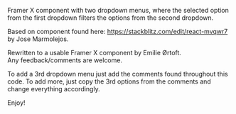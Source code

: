 Framer X component with two dropdown menus, where the selected option from the first dropdown filters the options from the second dropdown.

Based on component found here: https://stackblitz.com/edit/react-mvqwr7 by Jose Marmolejos.

Rewritten to a usable Framer X component by Emilie Ørtoft.	
Any feedback/comments are welcome.


To add a 3rd dropdown menu just add the comments found throughout this code.
To add more, just copy the 3rd options from the comments and change everything accordingly.


Enjoy!